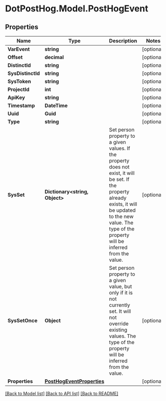 # DotPostHog.Model.PostHogEvent

## Properties

Name | Type | Description | Notes
------------ | ------------- | ------------- | -------------
**VarEvent** | **string** |  | [optional] 
**Offset** | **decimal** |  | [optional] 
**DistinctId** | **string** |  | [optional] 
**SysDistinctId** | **string** |  | [optional] 
**SysToken** | **string** |  | [optional] 
**ProjectId** | **int** |  | [optional] 
**ApiKey** | **string** |  | [optional] 
**Timestamp** | **DateTime** |  | [optional] 
**Uuid** | **Guid** |  | [optional] 
**Type** | **string** |  | [optional] 
**SysSet** | **Dictionary&lt;string, Object&gt;** | Set person property to a given values. If the property does not  exist, it will be set. If the property already exists, it will be updated to the new value. The type of the property will be inferred from the value.  | [optional] 
**SysSetOnce** | **Object** | Set person property to a given value, but only if it is not currently set. It will not override existing values. The type of the property will be inferred from the value.  | [optional] 
**Properties** | [**PostHogEventProperties**](PostHogEventProperties.md) |  | [optional] 

[[Back to Model list]](../README.md#documentation-for-models) [[Back to API list]](../README.md#documentation-for-api-endpoints) [[Back to README]](../README.md)

